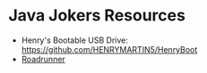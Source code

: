 # Java Jokers Resources

 - Henry's Bootable USB Drive: https://github.com/HENRYMARTIN5/HenryBoot
 - [Roadrunner](https://github.com/acmerobotics/roadrunner)
